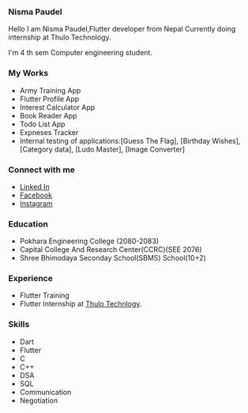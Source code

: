 ### Nisma Paudel 
Hello I am Nisma Paudel,Flutter developer from Nepal Currently doing internship at Thulo Technology.

I'm 4 th sem Computer engineering student.
### My Works
- Army Training App
- Flutter Profile App
- Interest Calculator App
- Book Reader App
- Todo List App
- Expneses Tracker
- Internal testing of applications:[Guess The Flag], [Birthday Wishes], [Category data], [Ludo Master], [Image Converter]
### Connect with me
- [Linked In](https://www.linkedin.com/in/nisma-paudel-73a148263/)
- [Facebook](https://www.facebook.com/npaudel.88)
- [Instagram](https://www.instagram.com/nismapaudel.88/)

### Education 
- Pokhara Engineering College (2080-2083)
- Capital College And Research Center(CCRC)(SEE 2076)
- Shree Bhimodaya Seconday School(SBMS) School(10+2)
  
### Experience 
- Flutter Training
- Flutter Internship at [Thulo Technlogy](https://thulotechnology.com/).
### Skills
- Dart
- Flutter
- C
- C++
- DSA
- SQL
- Communication
- Negotiation
